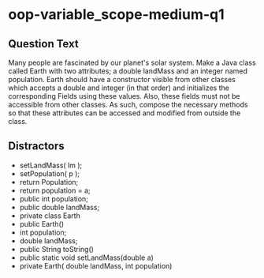 # oop-variable_scope-medium-q1

## Question Text

Many people are fascinated by our planet's solar system. Make a Java class called Earth with two attributes; a double
landMass and an integer named population. Earth should have a constructor visible from other classes which accepts a
double and integer (in that order) and initializes the corresponding Fields using these values. Also, these fields must
not be accessible from other classes. As such, compose the necessary methods so that these attributes can be accessed
and modified from outside the class.

## Distractors

- setLandMass( lm );
- setPopulation( p );
- return Population;
- return population = a;
- public int population;
- public double landMass;
- private class Earth
- public Earth()
- int population;
- double landMass;
- public String toString()
- public static void setLandMass(double a)
- private Earth( double landMass, int population)
